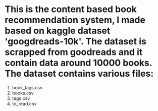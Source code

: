 # This is the content based book recommendation system, I made based on kaggle dataset 'googdreads-10k'. The dataset is scrapped from goodreads and it contain data around 10000 books. The dataset contains various files:

1. book_tags.csv
2. books.csv
3. tags.csv
4. to_read.csv
